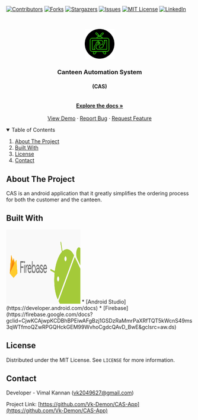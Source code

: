 <!--
*** Thanks for checking out the Best-README-Template. If you have a suggestion
*** that would make this better, please fork the repo and create a pull request
*** or simply open an issue with the tag "enhancement".
*** Thanks again! Now go create something AMAZING! :D
-->



<!-- PROJECT SHIELDS -->
<!--
*** I'm using markdown "reference style" links for readability.
*** Reference links are enclosed in brackets [ ] instead of parentheses ( ).
*** See the bottom of this document for the declaration of the reference variables
*** for contributors-url, forks-url, etc. This is an optional, concise syntax you may use.
*** https://www.markdownguide.org/basic-syntax/#reference-style-links
-->
[![Contributors][contributors-shield]][contributors-url]
[![Forks][forks-shield]][forks-url]
[![Stargazers][stars-shield]][stars-url]
[![Issues][issues-shield]][issues-url]
[![MIT License][license-shield]][license-url]
[![LinkedIn][linkedin-shield]][linkedin-url]



<!-- PROJECT LOGO -->
<br />
<p align="center">
  <a href="https://github.com/Vk-Demon/CAS-App">
    <img src="images/nglogoneoncircle.png" alt="Logo" width="80" height="80">
  </a>

  <h3 align="center">Canteen Automation System</h3>
  <h4 align="center">(CAS)</h4>

  <p align="center">
    <br />
    <a href="https://github.com/Vk-Demon/CAS-App"><strong>Explore the docs »</strong></a>
    <br />
    <br />
    <a href="https://github.com/Vk-Demon/CAS-App">View Demo</a>
    ·
    <a href="https://github.com/Vk-Demon/CAS-App/issues">Report Bug</a>
    ·
    <a href="https://github.com/Vk-Demon/CAS-App/issues">Request Feature</a>
  </p>
</p>



<!-- TABLE OF CONTENTS -->
<details open="open">
  <summary>Table of Contents</summary>
  <ol>
    <li><a href="#about-the-project">About The Project</a>
    <li><a href="#built-with">Built With</a></li>
	<li><a href="#license">License</a></li>
    <li><a href="#contact">Contact</a></li>
  </ol>
</details>



<!-- ABOUT THE PROJECT -->
## About The Project

CAS is an android application that it greatly simplifies the ordering process for both the customer and the canteen.

## Built With

<img src="images/android+firebase.gif" alt="Logo" width="200" height="200">
* [Android Studio](https://developer.android.com/docs)
* [Firebase](https://firebase.google.com/docs?gclid=CjwKCAjwpKCDBhBPEiwAFgBzj1GSDzRaMmrPaXRfTQT5kWcnS49ms3qWTfmoQZwRPGQHckGEM99WvhoCgdcQAvD_BwE&gclsrc=aw.ds)

<!-- LICENSE -->
## License

Distributed under the MIT License. See `LICENSE` for more information.

<!-- CONTACT -->
## Contact

Developer - Vimal Kannan (vk2049627@gmail.com)

Project Link: [https://github.com/Vk-Demon/CAS-App](https://github.com/Vk-Demon/CAS-App)






<!-- MARKDOWN LINKS & IMAGES -->
<!-- https://www.markdownguide.org/basic-syntax/#reference-style-links -->
[contributors-shield]: https://img.shields.io/github/contributors/Vk-Demon/CAS-App.svg?style=for-the-badge
[contributors-url]: https://github.com/Vk-Demon/CAS-App/graphs/contributors
[forks-shield]: https://img.shields.io/github/forks/Vk-Demon/CAS-App.svg?style=for-the-badge
[forks-url]: https://github.com/Vk-Demon/CAS-App/network/members
[stars-shield]: https://img.shields.io/github/stars/Vk-Demon/CAS-App.svg?style=for-the-badge
[stars-url]: https://github.com/Vk-Demon/CAS-App/stargazers
[issues-shield]: https://img.shields.io/github/issues/Vk-Demon/CAS-App.svg?style=for-the-badge
[issues-url]: https://github.com/Vk-Demon/CAS-App/issues
[license-shield]: https://img.shields.io/github/license/CUE-ASAP/Main-Web.svg?style=for-the-badge
[license-url]: https://github.com/Vk-Demon/CAS-App/blob/main/LICENSE
[linkedin-shield]: https://img.shields.io/badge/-LinkedIn-black.svg?style=for-the-badge&logo=linkedin&colorB=555
[linkedin-url]: https://linkedin.com/in/Vk-Demon
